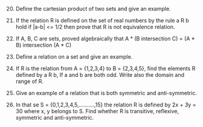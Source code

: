 20. Define the cartesian product of two sets and give an example.

21. If the relation R is defined on the set of real numbers by the rule a R b hold if |a-b| <= 1/2 then prove that R is not equivalence relation.

22. If A, B, C are sets, proved algebraically that A * (B intersection  C) = (A * B) intersection (A * C)

23. Define a relation on a set and give an example.

24. If R is the relation from A = {1,2,3,4} to B = {2,3,4,5}, find the elements R defined by a R b, If a and b are both odd. Write also the domain and range of R.

25. Give an example of a relation that is both symmetric and anti-symmetric.

26. In that se S = {0,1,2,3,4,5,..........,15} the relation R is defined by 2*x + 3*y = 30 where x, y belongs to S. Find whether R is transitive, reflexive, symmetric and anti-symmetric.